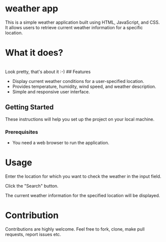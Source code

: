 # weather app


This is a simple weather application built using HTML, JavaScript, and CSS. It allows users to retrieve current weather information for a specific location.



<h1>What it does?</h1><br>
Look pretty, that's about it :-)
## Features

- Display current weather conditions for a user-specified location.
- Provides temperature, humidity, wind speed, and weather description.
- Simple and responsive user interface.


## Getting Started

These instructions will help you set up the project on your local machine.

### Prerequisites

- You need a web browser to run the application.

<h1>Usage</h1>
Enter the location for which you want to check the weather in the input field.

Click the "Search" button.

The current weather information for the specified location will be displayed.

<h1>Contribution</h2>
Contributions are highly welcome. Feel free to fork, clone, make pull requests, report issues etc.